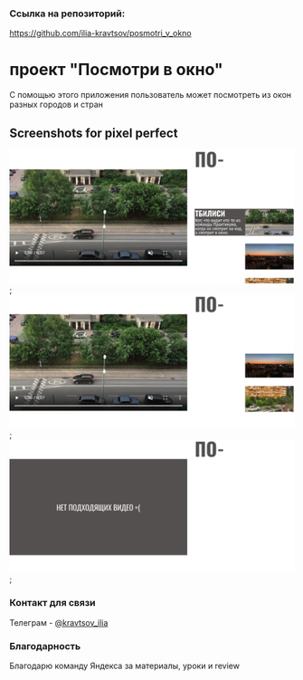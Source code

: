 ### Ссылка на репозиторий:
https://github.com/ilia-kravtsov/posmotri_v_okno

# проект "Посмотри в окно"

С помощью этого приложения пользователь может посмотреть из окон разных городов и стран

## Screenshots for pixel perfect

![initial](screenshots/initial.png);
![scroll_down](screenshots/scroll_down.png);
![error](screenshots/error.png);

### Контакт для связи

Телеграм - [@kravtsov_ilia](https://t.me/kravtsov_ilia)

### Благодарность

Благодарю команду Яндекса за материалы, уроки и review